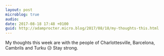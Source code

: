 ```yaml
---
layout: post
microblog: true
audio: 
date: 2017-08-18 17:48 +0100
guid: http://adamprocter.micro.blog/2017/08/18/my-thoughts-this.html
---
```

My thoughts this week are with the people of Charlottesville, Barcelona, Cambrils and Turku 😥 Stay strong. 
